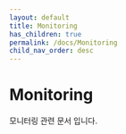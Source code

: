 ```yaml
---
layout: default
title: Monitoring
has_children: true
permalink: /docs/Monitoring
child_nav_order: desc
---
```


# Monitoring
모니터링 관련 문서 입니다.
